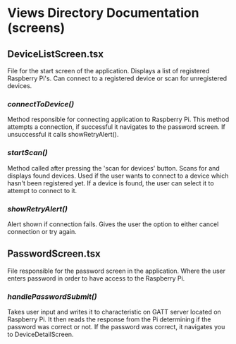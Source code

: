 # Views Directory Documentation (screens)

## **DeviceListScreen.tsx**
File for the start screen of the application. Displays a list of registered Raspberry Pi's. Can connect to a registered device or scan for unregistered devices.

### *connectToDevice()*
Method responsible for connecting application to Raspberry Pi. This method attempts a connection, if successful it navigates to the password screen. If unsuccessful it calls showRetryAlert(). 

### *startScan()*
Method called after pressing the 'scan for devices' button. Scans for and displays found devices. Used if the user wants to connect to a device which hasn't been registered yet. If a device is found, the user can select it to attempt to connect to it.

### *showRetryAlert()*
Alert shown if connection fails. Gives the user the option to either cancel connection or try again.


## **PasswordScreen.tsx**
File responsible for the password screen in the application. Where the user enters password in order to have access to the Raspberry Pi.

### *handlePasswordSubmit()*
Takes user input and writes it to characteristic on GATT server located on Raspberry Pi. It then reads the response from the Pi determining if the password was correct or not. If the password was correct, it navigates you to DeviceDetailScreen.
